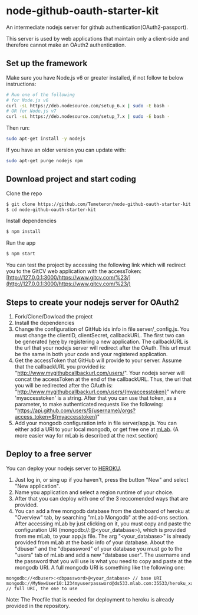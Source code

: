 # node-github-oauth-starter-kit
An intermediate nodejs server for github authentication(OAuth2-passport).

This server is used by web applications that maintain only a client-side and therefore cannot make an OAuth2 authentication.

## Set up the framework
Make sure you have Node.js v6 or greater installed, if not follow te below instructions:
```bash
# Run one of the following
# for Node.js v6
curl -sL https://deb.nodesource.com/setup_6.x | sudo -E bash -
# OR for Node.js v7
curl -sL https://deb.nodesource.com/setup_7.x | sudo -E bash -
```
Then run:
```bash
sudo apt-get install -y nodejs
```
If you have an older version you can update with:
```bash
sudo apt-get purge nodejs npm
```
## Download project and start coding
Clone the repo
```bash
$ git clone https://github.com/Temeteron/node-github-oauth-starter-kit
$ cd node-github-oauth-starter-kit
```

Install dependencies
```bash
$ npm install
```

Run the app
```bash
$ npm start
```

You can test the project by accessing the following link which will redirect you to the GitCV web application with the accessToken:
[http://127.0.0.1:3000/https://www.gitcv.com/%23/](http://127.0.0.1:3000/https://www.gitcv.com/%23/)
## Steps to create your nodejs server for OAuth2
1) Fork/Clone/Dowload the project
2) Install the dependencies
3) Change the configuration of GitHub ids info in file server/_config.js. You must change the clientID, clientSecret, callbackURL. The first two can be generated [here](https://github.com/settings/developers) by registering a new application. The callbackURL is the url that your nodejs server will redirect after the OAuth. This url must be the same in both your code and your registered application.
4) Get the accessToken that GitHub will provide to your server. 
Assume that the callbackURL you provided is: 
"http://www.mygithubcallbackurl.com/users/".
Your nodejs server will concat the accessToken at the end of the callbackURL. Thus, the url that you will be redirected after the OAuth is:
"http://www.mygithubcallbackurl.com/users/{myaccesstoken}"
where 'myaccesstoken' is a string. After that you can use that token, as a parameter, to make authenticated requests like the following:
"https://api.github.com/users/${username}/orgs?access_token=${myaccesstoken}"
5) Add your mongodb configuration info in file server/app.js. You can either add a URI to your local mongodb, or get free one at [mLab](https://www.mlab.com/). (A more easier way for mLab is described at the next section)

## Deploy to a free server
You can deploy your nodejs server to [HEROKU](https://www.heroku.com).

1) Just log in, or sing up if you haven't, press the button "New" and select "New application".
2) Name you application and select a region runtime of your choice.
3) After that you can deploy with one of the 3 reccomended ways that are provided.
4) You can add a free mongodb database from the dashboard of heroku at "Overview" tab, by searching "mLab  Mongodb" at the add-ons section. After accessing mLab by just clicking on it, you must copy and paste the configuration URI (mongodb://<dbuser>:<dbpassword>@<your_database>), which is provided from me mLab, to your app.js file. The arg  "<your_database>" is already provided from mLab at the basic info of your database. About the "dbuser" and the "dbpassword" of your database you must go to the "users" tab of mLab and add a new "database user". The username and the password that you will use is what you need to copy and paste at the mongodb URI. A full mongodb URI is something like the following one:
```
mongodb://<dbuser>:<dbpassword>@<your_database> // base URI
mongodb://MyNewUser10:1234myuserpassword@ds533.mlab.com:35533/heroku_xad5 // full URI, the one to use
```

Note: The Procfile that is needed for deployment to heroku is already provided in the repository.
